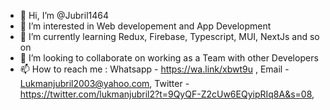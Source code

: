 - 👋 Hi, I’m @Jubril1464
- 👀 I’m interested in  Web developement and App Development
- 🌱 I’m currently learning  Redux, Firebase, Typescript, MUI, NextJs and so on 
- 💞️ I’m looking to collaborate on working as a Team with other Developers 
- 📫 How to reach me : Whatsapp - https://wa.link/xbwt9u , Email - Lukmanjubril2003@yahoo.com,  Twitter - https://twitter.com/lukmanjubril2?t=9QyQF-Z2cUw6EQyipRIq8A&s=08,  

<!---
Jubril1464/Jubril1464 is a ✨ special ✨ repository because its `README.md` (this file) appears on your GitHub profile.
You can click the Preview link to take a look at your changes.
--->
